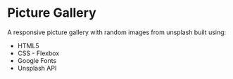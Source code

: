 # Picture Gallery

A responsive picture gallery with random images from unsplash built using:

* HTML5
* CSS - Flexbox
* Google Fonts
* Unsplash API
